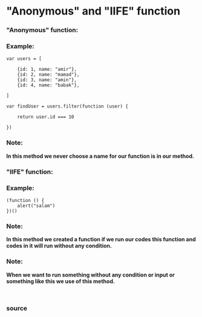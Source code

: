 # "Anonymous" and "IIFE" function

### "Anonymous" function:

### Example:
```
var users = [

	{id: 1, name: "amir"},
	{id: 2, name: "mamad"},
	{id: 3, name: "amin"},
	{id: 4, name: "babak"},

]

var findUser = users.filter(function (user) {

	return user.id === 10

})
```

### Note: 
**In this method we never choose a name for our function is in our method.**

### "IIFE" function: 

### Example:
```
(function () {
	alert("salam")
})()
```

### Note: 
**In this method we created a function if we run our codes this function and codes in it will run without any condition.**

### Note: 
**When we want to run something without any condition or input or something like this we use of this method.**



<br>

### <a href="https://developer.mozilla.org/en-US/docs/Glossary/IIFE" style="text-decoration: none;"> source </a>